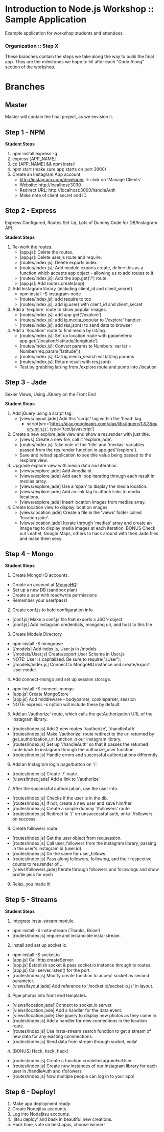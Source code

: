 # Introduction to Node.js Workshop :: Sample Application

Example application for workshop students and attendees.

### Organization :: Step X

These branches contain the steps we take along the way to build the final app. They are the milestones we hope to hit after each "Code Along" section of the workshop.

# Branches

## Master

Master will contain the final project, as we envision it.



## Step 1 - NPM

__Student Steps__

1. npm install express -g
2. express [APP_NAME]
3. cd [APP_NAME] && npm install
4. npm start (make sure app starts on port 3000)
5. Create an Instagram App account
    - http://instagram.com/developer -> click on 'Manage Clients'
    - Website: http://localhost:3000
    - Redirect URL: http://localhost:3000/handleAuth
    - Make note of client secret and ID



## Step 2 - Express

Express Configured, Routes Set Up, Lots of Dummy Code for DB/Instagram API.

__Student Steps__

1. Re-work the routes.
	- [app.js]: Delete the routes. 
	- [app.js]: Delete user.js route and require.
	- [routes/index.js]: Delete exports.index.
	- [routes/index.js]: Add module.exports.create, define this as a function which accepts app object - allowing us to add routes to it.
	- [routes/index.js]: Add the app.get('/') route.
	- [app.js]: Add routes.create(app)
2. Add Instagram library (including client_id and client_secret).
	- npm install -S instagram-node
	- [routes/index.js]: add require to top
	- [routes/index.js]: add ig.use() with client_id and client_secret
3. Add a '/explore' route to show popular images.
	- [routes/index.js]: add app.get('/explore')
	- [routes/index.js]: add ig.media_popular to '/explore' handler
	- [routes/index.js]: add res.json() to send data to browser
4. Add a '/location' route to find media by lat/lng.
	- [routes/index.js]: Set up location route with parameters: app.get('/location/:latitude/:longitude')
	- [routes/index.js]: Convert params to Numbers: var lat = Number(req.param('latitude'))
	- [routes/index.js]: Call ig.media_search wit lat/lng params
	- [routes/index.js]: Return result with res.json()
	- Test by grabbing lat/lng from /explore route and pump into /location	 



## Step 3 - Jade

Sexier Views, Using JQuery on the Front End

__Student Steps__

1. Add jQuery using a script tag.
	- [views/layout.jade] Add this 'script' tag within the 'head' tag.
		- script(src='https://ajax.googleapis.com/ajax/libs/jquery/1.8.3/jquery.min.js', type='text/javascript')
2. Create a new explore.jade view and show a res.render with just title.
	- [views] Create a new file, call it 'explore.jade'.
	- [routes/index.js] Take note of the 'title' and 'medias' variables passed from the res.render function in app.get('/explore').
	- Save and reload application to see title value being passed to the /explore view.
3. Upgrade explore view with media data and iteration.
	- [views/explore.jade] Add #media id.
	- [views/explore.jade] Add each loop iterating through each result in medias array.
	- [views/explore.jade] Use a 'span' to display the media location.
	- [views/explore.jade] Add an link tag to attach links to media locations.
	- [views/explore.jade] Insert location images from medias array.
4. Create location view to display location images.
	- [views/location.jade] Create a file in the 'views' folder called 'location.jade'.
	- [views/location.jade] Iterate through 'medias' array and create an image tag to display media images at each iteration.
BONUS Check out Leaflet, Google Maps, others to hack around with their Jade files and make them sexy.



## Step 4 - Mongo

__Student Steps__

1. Create MongoHQ accounts.
  - Create an account at [MongoHQ](http://mongohq.com)!
  - Set up a new DB (sandbox plan)
  - Create a user with read/write permissions
  - Remember your user/pass!
2. Create conf.js to hold configuration info.
  - [conf.js] Make a conf.js file that exports a JSON object
  - [conf.js] Add instagram credentials, mongohq uri, and host to this file
3. Create Models Directory
  - npm install -S mongoose
  - [/models] Add index.js, User.js in /models
  - [/models/User.js] Create/export User Schema in User.js
  - NOTE: User is capitalized. Be sure to require('./User');
  - [/models/index.js] Connect to MongoHQ instance and create/export User model.
4. Add connect-mongo and set up session storage.
  - npm install -S connect-mongo
  - [app.js] Create MongoStore
  - [app.js] Add middleware - bodyparser, cookieparser, session
  - NOTE: express -s option will include these by default.
5. Add an '/authorize' route, which calls the getAuthorization URL of the Instagram library.
  - [routes/index.js] Add 2 new routes '/authorize', '/handleAuth'
  - [routes/index.js] Make '/authorize' route redirect to the url returned by get_authorization_url function in our instagram library.
  - [routes/index.js] Set up '/handleAuth' so that it passes the returned code back to instagram through the authorize_user function.
  - [routes/index.js] Handle errors and successful authorizations differently.
6. Add an Instagram login page/button on '/'.
  - [routes/index.js] Create '/' route.
  - [views/index.jade] Add a link to '/authorize'
7. After the successful authorization, use the user info.
  - [routes/index.js] Checks if the user is in the db.
  - [routes/index.js] If not, create a new user and save him/her.
  - [routes/index.js] Create a simple dummy '/followers' route
  - [routes/index.js] Redirect to '/' on unsuccessful auth, or to '/followers' on success.
8. Create followers route.
  - [routes/index.js] Get the user object from req.session.
  - [routes/index.js] Call user_followers from the instagram library, passing in the user's instagram id (user.id).
  - [routes/index.js] Do the same for user_follows.
  - [routes/index.js] Pass along followers, following, and their respective counts to res.render of ...
  - [views/followers.jade] Iterate through followers and followings and show profile pics for each
9. Relax, you made it!
  



## Step 5 - Streams

__Student Steps__

1. Integrate insta-stream module.
  - npm install -S insta-stream (Thanks, Brian!)
  - [routes/index.js] require and instanciate insta-stream.
2. install and set up socket.io.
  - npm install -S socket.io
  - [app.js] Call http.createServer.
  - [app.js] Establish socket & pass socket.io instance through to routes.
  - [app.js] Call server.listen() for the port.
  - [routes/index.js] Modify create function to accept socket as second parameter.
  - [views/layout.jade] Add reference to '/socket.io/socket.io.js' in layout.
3. Pipe photos into front end templates.
  - [views/location.jade] Connect to socket.io server.
  - [views/location.jade] Add a handler for the data event.
  - [views/location.jade] Use jquery to display new photos as they come in.
  - [routes/index.js] Add a handler for new connections in the location route.
  - [routes/index.js] Use insta-stream search function to get a stream of new data for any existing connnections.
  - [routes/index.js] Send data from stream through socket, voila!
4. [BONUS] Hack, hack, hack!
  - [routes/index.js] Create a function createInstagramForUser
  - [routes/index.js] Create new instances of our instagram library for each user in /handleAuth and /followers
  - [routes/index.js] Now multiple people can log in to your app!



## Step 6 - Deploy!

1. Make app deployment ready.
2. Create Nodejitsu accounts.
3. Log into Nodejitsu accounts.
4. 'jitsu deploy' and bask in beautiful new creations.
5. Hack time, vote on best apps, choose winner!




